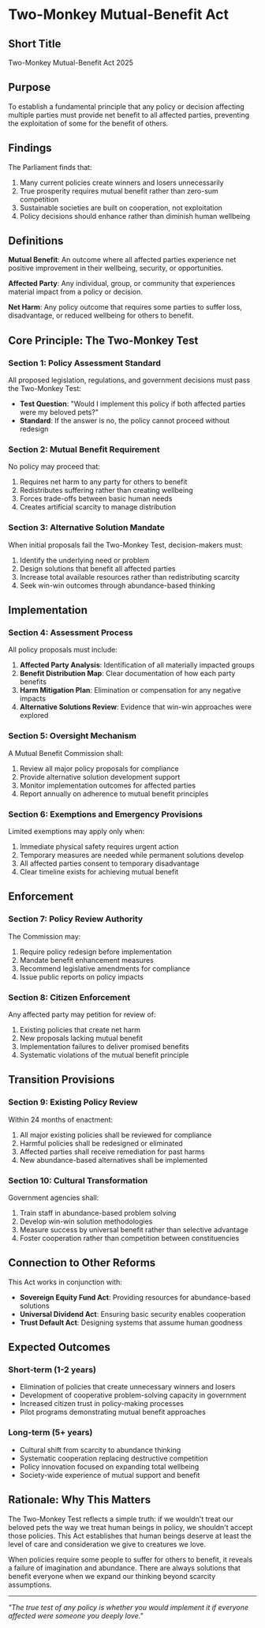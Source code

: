 # Two-Monkey Mutual-Benefit Act

## Short Title
Two-Monkey Mutual-Benefit Act 2025

## Purpose
To establish a fundamental principle that any policy or decision affecting multiple parties must provide net benefit to all affected parties, preventing the exploitation of some for the benefit of others.

## Findings
The Parliament finds that:
1. Many current policies create winners and losers unnecessarily
2. True prosperity requires mutual benefit rather than zero-sum competition
3. Sustainable societies are built on cooperation, not exploitation
4. Policy decisions should enhance rather than diminish human wellbeing

## Definitions
**Mutual Benefit**: An outcome where all affected parties experience net positive improvement in their wellbeing, security, or opportunities.

**Affected Party**: Any individual, group, or community that experiences material impact from a policy or decision.

**Net Harm**: Any policy outcome that requires some parties to suffer loss, disadvantage, or reduced wellbeing for others to benefit.

## Core Principle: The Two-Monkey Test

### Section 1: Policy Assessment Standard
All proposed legislation, regulations, and government decisions must pass the Two-Monkey Test:
- **Test Question**: "Would I implement this policy if both affected parties were my beloved pets?"
- **Standard**: If the answer is no, the policy cannot proceed without redesign

### Section 2: Mutual Benefit Requirement
No policy may proceed that:
1. Requires net harm to any party for others to benefit
2. Redistributes suffering rather than creating wellbeing
3. Forces trade-offs between basic human needs
4. Creates artificial scarcity to manage distribution

### Section 3: Alternative Solution Mandate
When initial proposals fail the Two-Monkey Test, decision-makers must:
1. Identify the underlying need or problem
2. Design solutions that benefit all affected parties
3. Increase total available resources rather than redistributing scarcity
4. Seek win-win outcomes through abundance-based thinking

## Implementation

### Section 4: Assessment Process
All policy proposals must include:
1. **Affected Party Analysis**: Identification of all materially impacted groups
2. **Benefit Distribution Map**: Clear documentation of how each party benefits
3. **Harm Mitigation Plan**: Elimination or compensation for any negative impacts
4. **Alternative Solutions Review**: Evidence that win-win approaches were explored

### Section 5: Oversight Mechanism
A Mutual Benefit Commission shall:
1. Review all major policy proposals for compliance
2. Provide alternative solution development support
3. Monitor implementation outcomes for affected parties
4. Report annually on adherence to mutual benefit principles

### Section 6: Exemptions and Emergency Provisions
Limited exemptions may apply only when:
1. Immediate physical safety requires urgent action
2. Temporary measures are needed while permanent solutions develop
3. All affected parties consent to temporary disadvantage
4. Clear timeline exists for achieving mutual benefit

## Enforcement

### Section 7: Policy Review Authority
The Commission may:
1. Require policy redesign before implementation
2. Mandate benefit enhancement measures
3. Recommend legislative amendments for compliance
4. Issue public reports on policy impacts

### Section 8: Citizen Enforcement
Any affected party may petition for review of:
1. Existing policies that create net harm
2. New proposals lacking mutual benefit
3. Implementation failures to deliver promised benefits
4. Systematic violations of the mutual benefit principle

## Transition Provisions

### Section 9: Existing Policy Review
Within 24 months of enactment:
1. All major existing policies shall be reviewed for compliance
2. Harmful policies shall be redesigned or eliminated
3. Affected parties shall receive remediation for past harms
4. New abundance-based alternatives shall be implemented

### Section 10: Cultural Transformation
Government agencies shall:
1. Train staff in abundance-based problem solving
2. Develop win-win solution methodologies
3. Measure success by universal benefit rather than selective advantage
4. Foster cooperation rather than competition between constituencies

## Connection to Other Reforms

This Act works in conjunction with:
- **Sovereign Equity Fund Act**: Providing resources for abundance-based solutions
- **Universal Dividend Act**: Ensuring basic security enables cooperation
- **Trust Default Act**: Designing systems that assume human goodness

## Expected Outcomes

### Short-term (1-2 years)
- Elimination of policies that create unnecessary winners and losers
- Development of cooperative problem-solving capacity in government
- Increased citizen trust in policy-making processes
- Pilot programs demonstrating mutual benefit approaches

### Long-term (5+ years)
- Cultural shift from scarcity to abundance thinking
- Systematic cooperation replacing destructive competition
- Policy innovation focused on expanding total wellbeing
- Society-wide experience of mutual support and benefit

## Rationale: Why This Matters

The Two-Monkey Test reflects a simple truth: if we wouldn't treat our beloved pets the way we treat human beings in policy, we shouldn't accept those policies. This Act establishes that human beings deserve at least the level of care and consideration we give to creatures we love.

When policies require some people to suffer for others to benefit, it reveals a failure of imagination and abundance. There are always solutions that benefit everyone when we expand our thinking beyond scarcity assumptions.

---

*"The true test of any policy is whether you would implement it if everyone affected were someone you deeply love."*
